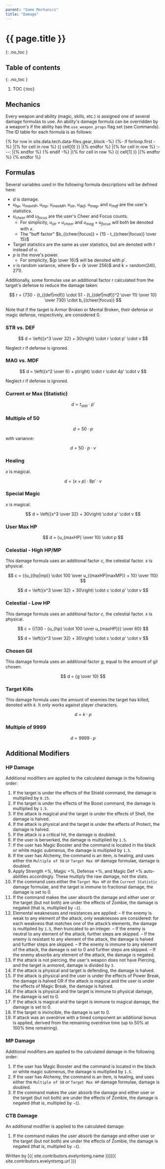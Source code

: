 ```yaml
---
parent: "Game Mechanics"
title: "Damage"
---
```

# {{ page.title }}
{: .no_toc }

## Table of contents
{: .no_toc }

1. TOC
{:toc}

## Mechanics
Every weapon and ability (magic, skills, etc.) is assigned one of several damage formulas to use. An ability's damage formula can be overridden by a weapon's if the ability has the `use_weapon_props` flag set (see Commands). The ID table for each formula is as follows:

{% for row in site.data.tech.data-files.gear_block -%}
{%- if forloop.first -%}
|{% for cell in row %} {{ cell[0] }} |{% endfor %}
|{% for cell in row %} :---: |{% endfor %}
{% endif -%}
|{% for cell in row %} {{ cell[1] }} |{% endfor %}
{% endfor %}

## Formulas
Several variables used in the following formula descriptions will be defined here:
- $d$ is damage.
- $u_{hp}$, $u_{maxHP}$, $u_{mp}$, $u_{maxMP}$, $u_{str}$, $u_{def}$, $u_{mag}$, and $u_{mdf}$ are the user's statistics.
- $u_{cheer}$ and $u_{focus}$ are the user's Cheer and Focus counts.
	- For simplicity, $u_{str} + u_{cheer}$ and $u_{mag} + u_{focus}$ will both be denoted with $x$.
	- The "buff factor" $b_{(cheer|focus)} = {15 - t_{(cheer|focus)} \over 15}$
- Target statistics are the same as user statistics, but are denoted with $t$ instead of $u$.
- $p$ is the move's power.
	- For simplicity, ${p \over 16}$ will be denoted with $p'$.
- $v$ is random variance, where $v = {k \over 256}$ and $k = \text{random}(240,271)$.

Additionally, some formulas use an additional factor $r$ calculated from the target's defense to reduce the damage taken:

$$ r = {730 - {t_{(def|mdf)} \cdot 51 - {t_{(def|mdf)}^2 \over 11} \over 10} \over 730} \cdot b_{(cheer|focus)} $$

Note that if the target is Armor Broken or Mental Broken, their defense or magic defense, respectively, are considered 0.

### STR vs. DEF
$$ d = \left({x^3 \over 32} + 30\right) \cdot r \cdot p' \cdot v $$

Neglect $r$ if defense is ignored.

### MAG vs. MDF
$$ d = \left({x^2 \over 6} + p\right) \cdot r \cdot 4p' \cdot v $$

Neglect $r$ if defense is ignored.

### Current or Max (Statistic)
$$ d = t_{stat} \cdot p' $$

### Multiple of 50
$$ d = 50 \cdot p $$

with variance:

$$ d = 50 \cdot p \cdot v $$

### Healing
$x$ is magical.

$$ d = (x + p) \cdot 8p' \cdot v $$

### Special Magic
$x$ is magical.

$$ d = \left({x^3 \over 32} + 30\right) \cdot p' \cdot v $$

### User Max HP
$$ d = {u_{maxHP} \over 10} \cdot p $$

### Celestial - High HP/MP
This damage formula uses an additional factor $c$, the celestial factor.
$x$ is physical.

$$ c = {{u_{(hp|mp)} \cdot 100 \over u_{(maxHP|maxMP)} + 10} \over 110} $$

$$ d = \left({x^3 \over 32} + 30\right) \cdot c \cdot p' \cdot v $$

### Celestial - Low HP
This damage formula uses an additional factor $c$, the celestial factor.
$x$ is physical.

$$ c = {{130 - {u_{hp} \cdot 100 \over u_{maxHP}}} \over 60} $$

$$ d = \left({x^3 \over 32} + 30\right) \cdot c \cdot p' \cdot v $$

### Chosen Gil
This damage formula uses an additional factor $g$, equal to the amount of gil chosen.

$$ d = {g \over 10} $$

### Target Kills
This damage formula uses the amount of enemies the target has killed, denoted with $k$. It only works against player characters.

$$ d = k \cdot p $$

### Multiple of 9999

$$ d = 9999 \cdot p $$

## Additional Modifiers
### HP Damage
Additional modifiers are applied to the calculated damage in the following order:
1. If the target is under the effects of the Shield command, the damage is multiplied by `0.25`.
2. If the target is under the effects of the Boost command, the damage is multiplied by `1.5`.
3. If the attack is magical and the target is under the effects of Shell, the damage is halved.
4. If the attack is physical and the target is under the effects of Protect, the damage is halved.
5. If the attack is a critical hit, the damage is doubled.
6. If the user is berserked, the damage is multiplied by `1.5`.
7. If the user has Magic Booster and the command is located in the black or white magic submenus, the damage is multipled by `1.5`.
8. If the user has Alchemy, the command is an item, is healing, and uses either the `Multiple of 50` or `Target Max HP` damage formulae, damage is doubled.
9. Apply Strength +%, Magic +%, Defense +%, and Magic Def +% auto-abilities accordingly. These multiply the raw damage, not the stats.
10. If the command uses either the `Target Max HP` or the `Current Statistic` damage formulae, and the target is immune to fractional damage, the damage is set to 0.
11. If the command makes the user absorb the damage and either user or the target (but not both) are under the effects of Zombie, the damage is negated (that is, multiplied by `−1`).
12. Elemental weaknesses and resistances are applied:
	– If the enemy is weak to any element of the attack, only weaknesses are considered: for each weakness that matches one of the attack’s elements, the damage is multiplied by `1.5`, then truncated to an integer.
	– If the enemy is neutral to any element of the attack, further steps are skipped.
	– If the enemy is resistant to any element of the attack, the damage is halved and further steps are skipped.
	– If the enemy is immune to any element of the attack, the damage is set to 0 and further steps are skipped.
	– If the enemy absorbs any element of the attack, the damage is negated.
13. If the attack is not piercing, the user's weapon does not have Piercing, and the target is armored, damage is divided by `3`.
14. If the attack is physical and target is defending, the damage is halved.
15. If the attack is physical and the user is under the effects of Power Break, the damage is halved OR if the attack is magical and the user is under the effects of Magic Break, the damage is halved.
16. If the attack is physical and the target is immune to physical damage, the damage is set to 0.
17. If the attack is magical and the target is immune to magical damage, the damage is set to 0.
18. If the target is invincible, the damage is set to 0.
19. If attack was an overdrive with a timed component an additional bonus is applied, derived from the remaining overdrive time (up to 50% at 100% time remaining).
### MP Damage
Additional modifiers are applied to the calculated damage in the following order:
1. If the user has Magic Booster and the command is located in the black or white magic submenus, the damage is multiplied by `1.5`.
2. If the user has Alchemy, the command is an item, is healing, and uses either the `Multiple of 50` or `Target Max HP` damage formulae, damage is doubled.
3. If the command makes the user absorb the damage and either user or the target (but not both) are under the effects of Zombie, the damage is negated (that is, multipled by `−1`).
### CTB Damage
An additional modifier is applied to the calculated damage:
1. If the command makes the user absorb the damage and either user or the target (but not both) are under the effects of Zombie, the damage is negated (that is, multipled by `−1`).

Written by [{{ site.contributors.evelyntsmg.name }}]({{ site.contributors.evelyntsmg.url }})
